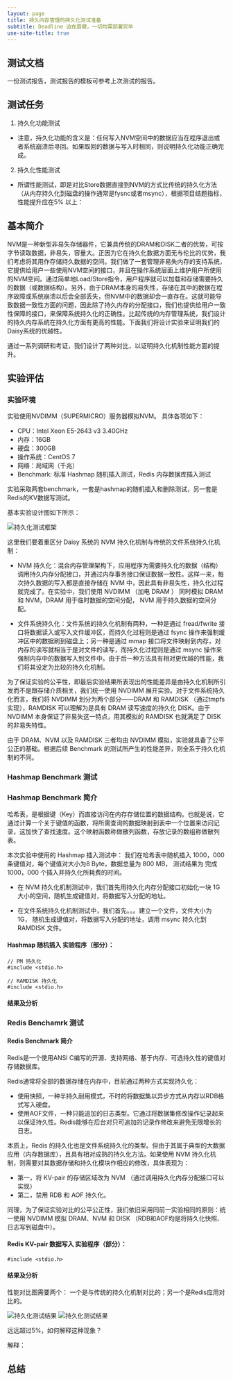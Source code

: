 ```yaml
---
layout: page
title: 持久内存管理的持久化测试准备
subtitle: Deadline 迫在眉睫，一切均需部署完毕
use-site-title: true
---
```


## 测试文档

一份测试报告，测试报告的模板可参考上次测试的报告。

## 测试任务

1. 持久化功能测试
 - 注意，持久化功能的含义是：任何写入NVM空间中的数据应当在程序退出或者系统崩溃后寻回。如果取回的数据与写入时相同，则说明持久化功能正确完成。

2. 持久化性能测试
 - 所谓性能测试，即是对比Store数据直接到NVM的方式比传统的持久化方法（从内存持久化到磁盘的操作通常是fysnc或者msync），根据项目结题指标，性能提升应在5% 以上：
 

## 基本简介

NVM是一种新型非易失存储器件，它兼具传统的DRAM和DISK二者的优势，可按字节读取数据，非易失，容量大。正因为它在持久化数据方面无与伦比的优势，我们考虑将其用作存储持久数据的空间。我们做了一套管理非易失内存的支持系统，它提供给用户一些使用NVM空间的接口，并且在操作系统层面上维护用户所使用的NVM空间。通过简单地Load/Store指令，用户程序就可以加载和存储需要持久的数据（或数据结构）。另外，由于DRAM本身的易失性，存储在其中的数据在程序故障或系统崩溃以后会全部丢失，但NVM中的数据却会一直存在。这就可能导致数据一致性方面的问题，因此除了持久内存的分配接口，我们也提供给用户一致性保障的接口，来保障系统持久化的正确性。比起传统的内存管理系统，我们设计的持久内存系统在持久化方面有更高的性能。下面我们将设计实验来证明我们的Daisy系统的优越性。

通过一系列调研和考证，我们设计了两种对比，以证明持久化机制性能方面的提升。

## 实验评估

### 实验环境

实验使用NVDIMM（SUPERMICRO）服务器模拟NVM。
具体各项如下：
- CPU：Intel Xeon E5-2643 v3 3.40GHz 
- 内存：16GB
- 硬盘：300GB
- 操作系统：CentOS 7
- 网络：局域网（千兆）
- Benchmark: 标准 Hashmap 随机插入测试，Redis 内存数据库插入测试

实验采取两套benchmark，一套是hashmap的随机插入和删除测试，另一套是Redis的KV数据写测试。

基本实验设计图如下所示：

![持久化测试框架](http://kaixinhuang.com/DDST-NVM/img/MM-exp-design.png)

这里我们要着重区分 Daisy 系统的 NVM 持久化机制与传统的文件系统持久化机制：
- NVM 持久化：混合内存管理架构下，应用程序为需要持久化的数据（结构）调用持久内存分配接口，并通过内存事务接口保证数据一致性。这样一来，每次持久数据的写入都是直接存储在 NVM 中，因此具有非易失性，持久化过程就完成了。在实验中，我们使用 NVDIMM （加电 DRAM ） 同时模拟 DRAM 和 NVM，DRAM 用于临时数据的空间分配， NVM 用于持久数据的空间分配。

- 文件系统持久化：文件系统的持久化机制有两种，一种是通过 fread/fwrite 接口将数据读入或写入文件缓冲区，而持久化过程则是通过 fsync 操作来强制缓冲区中的数据刷到磁盘上；另一种是通过 mmap 接口将文件映射到内存，对内存的读写就相当于是对文件的读写，而持久化过程则是通过 msync 操作来强制内存中的数据写入到文件中。由于后一种方法具有相对更优越的性能，我们将其设定为比较的持久化机制。

为了保证实验的公平性，即最后实验结果所表现出的性能差异是由持久化机制所引发而不是跟存储介质相关，我们统一使用 NVDIMM 展开实验。对于文件系统持久化而言，我们将 NVDIMM 划分为两个部分——DRAM 和 RAMDISK （通过tmpfs实现），RAMDISK 可以理解为是具有 DRAM 读写速度的持久化 DISK。由于 NVDIMM 本身保证了非易失这一特点，用其模拟的 RAMDISK 也就满足了 DISK 的非易失特性。

由于 DRAM、NVM 以及 RAMDISK 三者均由 NVDIMM 模拟，实验就具备了公平公正的基础。根据后续 Benchmark 的测试所产生的性能差异，则全系于持久化机制的不同。

### Hashmap Benchmark 测试

### Hashmap Benchmark 简介

哈希表，是根据键（Key）而直接访问在内存存储位置的数据结构。也就是说，它通过计算一个关于键值的函数，将所需查询的数据映射到表中一个位置来访问记录，这加快了查找速度。这个映射函数称做散列函数，存放记录的数组称做散列表。

本次实验中使用的 Hashmap 插入测试中： 我们在哈希表中随机插入 1000，000 条键值对，每个键值对大小为8 Byte，数据总量为 800 MB， 测试结果为 完成 1000，000 个插入并持久化所耗费的时间。

- 在 NVM 持久化机制测试中，我们首先用持久化内存分配接口初始化一块 1G 大小的空间，随机生成键值对，将数据写入分配的地址。

- 在文件系统持久化机制测试中，我们首先。。。建立一个文件，文件大小为 1G， 随机生成键值对，将数据写入分配的地址，调用 msync 持久化到 RAMDISK 文件。


#### Hashmap 随机插入 实验程序（部分）：

```
// PM 持久化
#include <stdio.h>

```

```
// RAMDISK 持久化
#include <stdio.h>

```

#### 结果及分析


### Redis Benchamrk 测试

#### Redis Benchmark 简介

Redis是一个使用ANSI C编写的开源、支持网络、基于内存、可选持久性的键值对存储数据库。

Redis通常将全部的数据存储在内存中，目前通过两种方式实现持久化：
- 使用快照，一种半持久耐用模式，不时的将数据集以异步方式从内存以RDB格式写入硬盘。
- 使用AOF文件，一种只能追加的日志类型。它通过将数据集修改操作记录起来以保证持久性。Redis能够在后台对只可追加的记录作修改来避免无限增长的日志。

本质上，Redis 的持久化也是文件系统持久化的类型。但由于其属于典型的大数据应用（内存数据库），且具有相对成熟的持久化方法。如果使用 NVM 持久化机制，则需要对其数据存储和持久化模块作相应的修改，具体表现为：
- 第一，将 KV-pair 的存储区域改为 NVM （通过调用持久化内存分配接口可以实现）
- 第二，禁用 RDB 和 AOF 持久化。

同理，为了保证实验对比的公平公正性，我们依旧采用同前一实验相同的原则：统一使用 NVDIMM 模拟 DRAM、NVM 和 DISK （RDB和AOF均是将持久化快照、日志写到磁盘中）。

#### Redis KV-pair 数据写入 实验程序（部分）：

```
#include <stdio.h>

```

#### 结果及分析

性能对比图需要两个：
一个是与传统的持久化机制对比的；另一个是Redis应用对比的。

![持久化测试结果](https://github.com/Meditator-hkx/Meditator-hkx.github.io/edit/master/DDST-NVM/img/MM-exp-re-1.png)
![持久化测试结果](https://github.com/Meditator-hkx/Meditator-hkx.github.io/edit/master/DDST-NVM/img/MM-exp-re-2.png)



远远超过5%，如何解释这种现象？

解释：

## 总结



